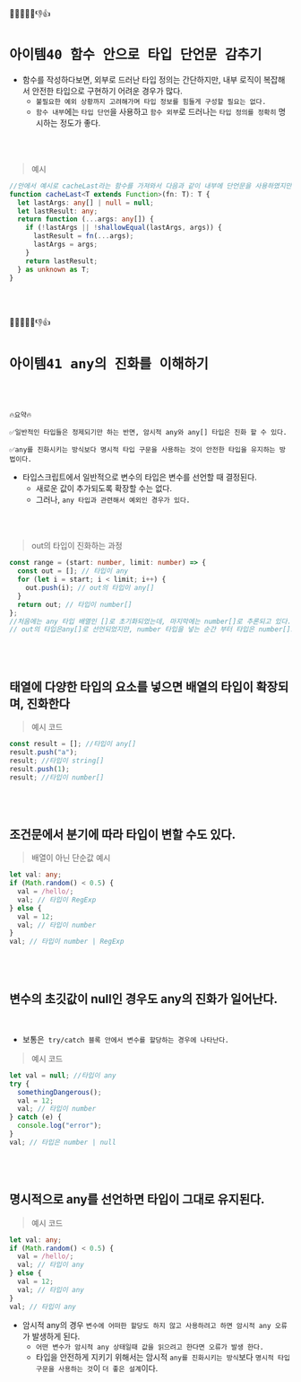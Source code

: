 🎯💡🔥📌✅👎👍

# `아이템40 함수 안으로 타입 단언문 감추기`

- 함수를 작성하다보면, 외부로 드러난 타입 정의는 간단하지만, 내부 로직이 복잡해서 안전한 타입으로 구현하기 어려운 경우가 많다.
  - `불필요한 예외 상황까지 고려해가며 타입 정보를 힘들게 구성할 필요는 없다.`
  - `함수 내부`에는 `타입 단언`을 사용하고 `함수 외부`로 드러나는 `타입 정의를 정확히` 명시하는 정도가 좋다.

<BR />
<BR />

> 예시

```ts
//안에서 예시로 cacheLast라는 함수를 가져와서 다음과 같이 내부에 단언문을 사용하였지만 호출하는 쪽에서 그것을 알지 못하기 때문에 괜찮다고 설명한다.
function cacheLast<T extends Function>(fn: T): T {
  let lastArgs: any[] | null = null;
  let lastResult: any;
  return function (...args: any[]) {
    if (!lastArgs || !shallowEqual(lastArgs, args)) {
      lastResult = fn(...args);
      lastArgs = args;
    }
    return lastResult;
  } as unknown as T;
}
```

<br />
<br />

🎯💡🔥📌✅👎👍

# `아이템41 any의 진화를 이해하기`

<br />
<br />

```
🔥요약🔥

✅일반적인 타입들은 정제되기만 하는 반면, 암시적 any와 any[] 타입은 진화 할 수 있다.

✅any를 진화시키는 방식보다 명시적 타입 구문을 사용하는 것이 안전한 타입을 유지하는 방법이다.
```

- 타입스크립트에서 일반적으로 변수의 타입은 변수를 선언할 때 결정된다.
  - 새로운 값이 추가되도록 확장할 수는 없다.
  - 그러나, `any 타입과 관련해서 예외인 경우가 있다.`

<br />
<br />

> out의 타입이 진화하는 과정

```ts
const range = (start: number, limit: number) => {
  const out = []; // 타입이 any
  for (let i = start; i < limit; i++) {
    out.push(i); // out의 타입이 any[]
  }
  return out; // 타입이 number[]
};
//처음에는 any 타입 배열인 []로 초기화되었는데, 마지막에는 number[]로 추론되고 있다.
// out의 타입은any[]로 선언되었지만, number 타입을 넣는 순간 부터 타입은 number[]로 진화되었다.
```

<br />
<br />

## 태열에 다양한 타입의 요소를 넣으면 배열의 타입이 확장되며, 진화한다

> 예시 코드

```ts
const result = []; //타입이 any[]
result.push("a");
result; //타입이 string[]
result.push(1);
result; //타입이 number[]
```

<br />
<br />

## 조건문에서 분기에 따라 타입이 변할 수도 있다.

> 배열이 아닌 단순값 예시

```ts
let val: any;
if (Math.random() < 0.5) {
  val = /hello/;
  val; // 타입이 RegExp
} else {
  val = 12;
  val; // 타입이 number
}
val; // 타입이 number | RegExp
```

<br />
<br />

## 변수의 초깃값이 null인 경우도 any의 진화가 일어난다.

<br />

- 보통은` try/catch 블록 안에서 변수를 할당하는 경우에 나타난다.`

> 예시 코드

```ts
let val = null; //타입이 any
try {
  somethingDangerous();
  val = 12;
  val; // 타입이 number
} catch (e) {
  console.log("error");
}
val; // 타입은 number | null
```

<br />
<br />

## 명시적으로 any를 선언하면 타입이 그대로 유지된다.

> 예시 코드

```ts
let val: any;
if (Math.random() < 0.5) {
  val = /hello/;
  val; // 타입이 any
} else {
  val = 12;
  val; // 타입이 any
}
val; // 타입이 any
```

- 암시적 any의 경우 `변수에 어떠한 할당도 하지 않고 사용하려고 하면 암시적 any 오류`가 발생하게 된다.
  - `어떤 변수가 암시적 any 상태일때 값을 읽으려고 한다면 오류가 발생 한다.`
  - 타입을 안전하게 지키기 위해서는 암시적 `any를 진화시키는 방식`보다 `명시적 타입 구문을 사용하는 것`이 `더 좋은 설계`이다.

<br />
<br />
<br />
<br />
